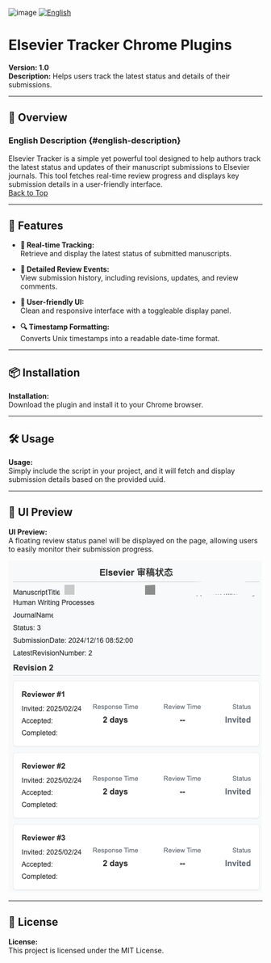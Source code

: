 ![image](https://github.com/user-attachments/assets/86432219-eff9-46dd-979f-62c3dcf3934b)
[![English](https://img.shields.io/badge/Language-English-blue)](#english-description)

# Elsevier Tracker Chrome Plugins  
**Version: 1.0**  
**Description:** Helps users track the latest status and details of their submissions.

---

## 🚀 Overview

### English Description {#english-description}
Elsevier Tracker is a simple yet powerful tool designed to help authors track the latest status and updates of their manuscript submissions to Elsevier journals. This tool fetches real-time review progress and displays key submission details in a user-friendly interface.  
[Back to Top](#elsevier-tracker-chrome-plugins)

---

## 🎯 Features

- **📌 Real-time Tracking:**  
  Retrieve and display the latest status of submitted manuscripts.

- **📜 Detailed Review Events:**  
  View submission history, including revisions, updates, and review comments.

- **🎨 User-friendly UI:**  
  Clean and responsive interface with a toggleable display panel.

- **🔍 Timestamp Formatting:**  
  Converts Unix timestamps into a readable date-time format.

---

## 📦 Installation

**Installation:**  
Download the plugin and install it to your Chrome browser.

---

## 🛠 Usage

**Usage:**  
Simply include the script in your project, and it will fetch and display submission details based on the provided uuid.

---

## 🎨 UI Preview

**UI Preview:**  
A floating review status panel will be displayed on the page, allowing users to easily monitor their submission progress.

[![Additional UI Screenshot](https://github.com/WL661/Elsevier-Tracker/blob/main/previews.png)](https://example.com/path/to/your-image.jpg)


---

## 📜 License

**License:**  
This project is licensed under the MIT License.
